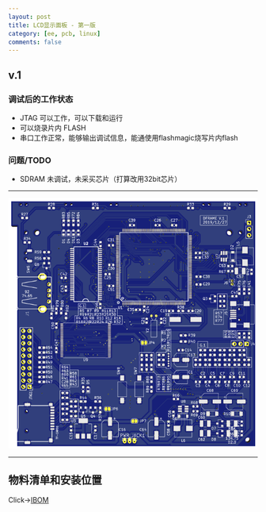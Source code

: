 ```yaml
---
layout: post
title: LCD显示面板 - 第一版
category: [ee, pcb, linux]
comments: false
---
```


## v.1

### 调试后的工作状态

* JTAG 可以工作，可以下载和运行
* 可以烧录片内 FLASH
* 串口工作正常，能够输出调试信息，能通使用flashmagic烧写片内flash

### 问题/TODO

* SDRAM 未调试，未采买芯片（打算改用32bit芯片）

---

![w800](/images/DFRAME-V.1.png)

---

## 物料清单和安装位置
Click->[IBOM](/static/KiCAD-20191223-LPC1788/bom/ibom/html)

